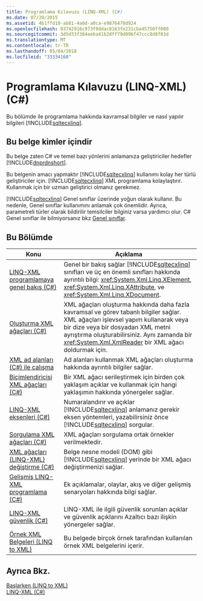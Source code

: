 ```yaml
---
title: Programlama Kılavuzu (LINQ-XML) (C#)
ms.date: 07/20/2015
ms.assetid: 4b1ffd10-ab81-4a0d-a0ca-e9876478d924
ms.openlocfilehash: 03742916c973f9ddac8163fe231cba45750ff080
ms.sourcegitcommit: 3d5d33f384eeba41b2dff79d096f47ccc8d8f03d
ms.translationtype: MT
ms.contentlocale: tr-TR
ms.lasthandoff: 05/04/2018
ms.locfileid: "33334168"
---
```

# <a name="programming-guide-linq-to-xml-c"></a>Programlama Kılavuzu (LINQ-XML) (C#)
Bu bölümde ile programlama hakkında kavramsal bilgiler ve nasıl yapılır bilgileri [!INCLUDE[sqltecxlinq](~/includes/sqltecxlinq-md.md)].  
  
## <a name="who-should-read-this-documentation"></a>Bu belge kimler içindir  
 Bu belge zaten C# ve temel bazı yönlerini anlamanıza geliştiriciler hedefler [!INCLUDE[dnprdnshort](~/includes/dnprdnshort-md.md)].  
  
 Bu belgenin amacı yapmaktır [!INCLUDE[sqltecxlinq](~/includes/sqltecxlinq-md.md)] kullanımı kolay her türlü geliştiriciler için. [!INCLUDE[sqltecxlinq](~/includes/sqltecxlinq-md.md)] XML programlama kolaylaştırır. Kullanmak için bir uzman geliştirici olmanız gerekmez.  
  
 [!INCLUDE[sqltecxlinq](~/includes/sqltecxlinq-md.md)] Genel sınıflar üzerinde yoğun olarak kullanır. Bu nedenle, Genel sınıflar kullanımını anlamak çok önemlidir. Ayrıca, parametreli türler olarak bildirilir temsilciler bilginiz varsa yardımcı olur. C# Genel sınıflar ile bilmiyorsanız bkz [Genel sınıflar](../../../../csharp/programming-guide/generics/generic-classes.md).  
  
## <a name="in-this-section"></a>Bu Bölümde  
  
|Konu|Açıklama|  
|-----------|-----------------|  
|[LINQ-XML programlamaya genel bakış (C#)](../../../../csharp/programming-guide/concepts/linq/linq-to-xml-programming-overview.md)|Genel bir bakış sağlar [!INCLUDE[sqltecxlinq](~/includes/sqltecxlinq-md.md)] sınıfları ve üç en önemli sınıfları hakkında ayrıntılı bilgi: <xref:System.Xml.Linq.XElement>, <xref:System.Xml.Linq.XAttribute>, ve <xref:System.Xml.Linq.XDocument>.|  
|[Oluşturma XML ağaçları (C#)](../../../../csharp/programming-guide/concepts/linq/creating-xml-trees.md)|XML ağaçları oluşturma hakkında daha fazla kavramsal ve görev tabanlı bilgiler sağlar. XML ağaçları işlevsel yapım kullanarak veya bir dize veya bir dosyadan XML metni ayrıştırma oluşturabilirsiniz. Aynı zamanda bir <xref:System.Xml.XmlReader> bir XML ağacı doldurmak için.|  
|[XML ad alanları (C#) ile çalışma](../../../../csharp/programming-guide/concepts/linq/working-with-xml-namespaces.md)|Ad alanları kullanmak XML ağaçları oluşturma hakkında ayrıntılı bilgiler sağlar.|  
|[Biçimlendiricisi XML ağaçları (C#)](../../../../csharp/programming-guide/concepts/linq/serializing-xml-trees.md)|Bir XML ağacı serileştirmek için birden çok yaklaşım açıklar ve kullanmak için hangi yaklaşımın hakkında yönergeler sağlar.|  
|[LINQ-XML eksenleri (C#)](../../../../csharp/programming-guide/concepts/linq/linq-to-xml-axes.md)|Numaralandırır ve açıklar [!INCLUDE[sqltecxlinq](~/includes/sqltecxlinq-md.md)] anlamanız gerekir eksen yöntemleri, yazabilirsiniz önce [!INCLUDE[sqltecxlinq](~/includes/sqltecxlinq-md.md)] sorgular.|  
|[Sorgulama XML ağaçları (C#)](../../../../csharp/programming-guide/concepts/linq/querying-xml-trees.md)|XML ağaçları sorgulama ortak örnekler verilmektedir.|  
|[XML ağaçları (LINQ-XML) değiştirme (C#)](../../../../csharp/programming-guide/concepts/linq/modifying-xml-trees-linq-to-xml.md)|Belge nesne modeli (DOM) gibi [!INCLUDE[sqltecxlinq](~/includes/sqltecxlinq-md.md)] yerinde bir XML ağacı değiştirmenizi sağlar.|  
|[Gelişmiş LINQ-XML programlama (C#)](../../../../csharp/programming-guide/concepts/linq/advanced-linq-to-xml-programming.md)|Ek açıklamalar, olaylar, akış ve diğer gelişmiş senaryoları hakkında bilgi sağlar.|  
|[LINQ-XML güvenlik (C#)](../../../../csharp/programming-guide/concepts/linq/linq-to-xml-security.md)|LINQ-XML ile ilgili güvenlik sorunları açıklar ve güvenlik açıklarını Azaltıcı bazı ilişkin yönergeler sağlar.|  
|[Örnek XML Belgeleri (LINQ to XML)](../../../../csharp/programming-guide/concepts/linq/sample-xml-documents-linq-to-xml.md)|Bu belgede birçok örnek tarafından kullanılan örnek XML belgelerini içerir.|  
  
## <a name="see-also"></a>Ayrıca Bkz.  
 [Başlarken (LINQ to XML)](../../../../csharp/programming-guide/concepts/linq/getting-started-linq-to-xml.md)  
 [LINQ-XML (C#)](../../../../csharp/programming-guide/concepts/linq/linq-to-xml.md)
